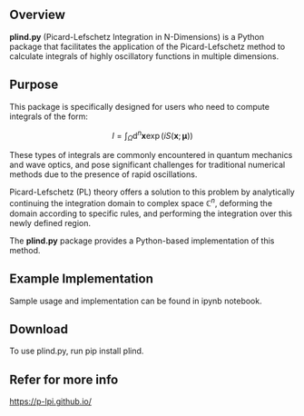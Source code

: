 ## Overview
**plind.py** (Picard-Lefschetz Integration in N-Dimensions) is a Python package that facilitates the application of the Picard-Lefschetz method to calculate integrals of highly oscillatory functions in multiple dimensions.

## Purpose
This package is specifically designed for users who need to compute integrals of the form:

$$I = \int_\Omega \text{d}^n\mathbf{x}\exp(i S(\mathbf{x}; \mathbf{\mu}))$$

These types of integrals are commonly encountered in quantum mechanics and wave optics, and pose significant challenges for traditional numerical methods due to the presence of rapid oscillations.

Picard-Lefschetz (PL) theory offers a solution to this problem by analytically continuing the integration domain to complex space $\mathbb{C}^n$, deforming the domain according to specific rules, and performing the integration over this newly defined region.

The **plind.py** package provides a Python-based implementation of this method.

## Example Implementation
Sample usage and implementation can be found in ipynb notebook.

## Download
To use plind.py, run pip install plind.



## Refer for more info
https://p-lpi.github.io/




